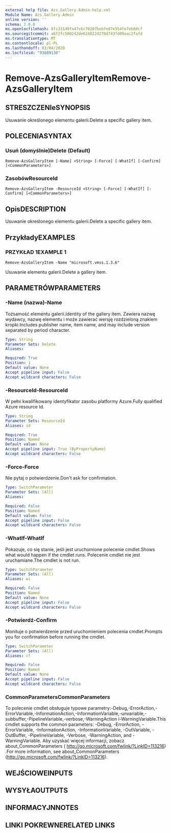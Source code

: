 ```yaml
---
external help file: Azs.Gallery.Admin-help.xml
Module Name: Azs.Gallery.Admin
online version: ''
schema: 2.0.0
ms.openlocfilehash: 8fc33149fa47c6c70207bebfe87e554fe7eb60cf
ms.sourcegitcommit: a6f2fc500242de6248224278d743fd09aac2fafd
ms.translationtype: MT
ms.contentlocale: pl-PL
ms.lasthandoff: 03/04/2020
ms.locfileid: "93889130"
---
```

# <span data-ttu-id="48151-101">Remove-AzsGalleryItem</span><span class="sxs-lookup"><span data-stu-id="48151-101">Remove-AzsGalleryItem</span></span>

## <span data-ttu-id="48151-102">STRESZCZENIe</span><span class="sxs-lookup"><span data-stu-id="48151-102">SYNOPSIS</span></span>
<span data-ttu-id="48151-103">Usuwanie określonego elementu galerii.</span><span class="sxs-lookup"><span data-stu-id="48151-103">Delete a specific gallery item.</span></span>

## <span data-ttu-id="48151-104">POLECENIA</span><span class="sxs-lookup"><span data-stu-id="48151-104">SYNTAX</span></span>

### <span data-ttu-id="48151-105">Usuń (domyślnie)</span><span class="sxs-lookup"><span data-stu-id="48151-105">Delete (Default)</span></span>
```
Remove-AzsGalleryItem [-Name] <String> [-Force] [-WhatIf] [-Confirm] [<CommonParameters>]
```

### <span data-ttu-id="48151-106">Zasobów</span><span class="sxs-lookup"><span data-stu-id="48151-106">ResourceId</span></span>
```
Remove-AzsGalleryItem -ResourceId <String> [-Force] [-WhatIf] [-Confirm] [<CommonParameters>]
```

## <span data-ttu-id="48151-107">Opis</span><span class="sxs-lookup"><span data-stu-id="48151-107">DESCRIPTION</span></span>
<span data-ttu-id="48151-108">Usuwanie określonego elementu galerii.</span><span class="sxs-lookup"><span data-stu-id="48151-108">Delete a specific gallery item.</span></span>

## <span data-ttu-id="48151-109">Przykłady</span><span class="sxs-lookup"><span data-stu-id="48151-109">EXAMPLES</span></span>

### <span data-ttu-id="48151-110">PRZYKŁAD 1</span><span class="sxs-lookup"><span data-stu-id="48151-110">EXAMPLE 1</span></span>
```
Remove-AzsGalleryItem -Name "microsoft.vmss.1.3.6"
```

<span data-ttu-id="48151-111">Usuwanie elementu galerii.</span><span class="sxs-lookup"><span data-stu-id="48151-111">Delete a gallery item.</span></span>

## <span data-ttu-id="48151-112">PARAMETRÓW</span><span class="sxs-lookup"><span data-stu-id="48151-112">PARAMETERS</span></span>

### <span data-ttu-id="48151-113">-Name (nazwa)</span><span class="sxs-lookup"><span data-stu-id="48151-113">-Name</span></span>
<span data-ttu-id="48151-114">Tożsamość elementu galerii.</span><span class="sxs-lookup"><span data-stu-id="48151-114">Identity of the gallery item.</span></span>
<span data-ttu-id="48151-115">Zawiera nazwę wydawcy, nazwę elementu i może zawierać wersję rozdzieloną znakiem kropki.</span><span class="sxs-lookup"><span data-stu-id="48151-115">Includes publisher name, item name, and may include version separated by period character.</span></span>

```yaml
Type: String
Parameter Sets: Delete
Aliases:

Required: True
Position: 1
Default value: None
Accept pipeline input: False
Accept wildcard characters: False
```

### <span data-ttu-id="48151-116">-ResourceId</span><span class="sxs-lookup"><span data-stu-id="48151-116">-ResourceId</span></span>
<span data-ttu-id="48151-117">W pełni kwalifikowany identyfikator zasobu platformy Azure.</span><span class="sxs-lookup"><span data-stu-id="48151-117">Fully qualified Azure resource Id.</span></span>

```yaml
Type: String
Parameter Sets: ResourceId
Aliases: id

Required: True
Position: Named
Default value: None
Accept pipeline input: True (ByPropertyName)
Accept wildcard characters: False
```

### <span data-ttu-id="48151-118">-Force</span><span class="sxs-lookup"><span data-stu-id="48151-118">-Force</span></span>
<span data-ttu-id="48151-119">Nie pytaj o potwierdzenie.</span><span class="sxs-lookup"><span data-stu-id="48151-119">Don't ask for confirmation.</span></span>

```yaml
Type: SwitchParameter
Parameter Sets: (All)
Aliases:

Required: False
Position: Named
Default value: False
Accept pipeline input: False
Accept wildcard characters: False
```

### <span data-ttu-id="48151-120">-WhatIf</span><span class="sxs-lookup"><span data-stu-id="48151-120">-WhatIf</span></span>
<span data-ttu-id="48151-121">Pokazuje, co się stanie, jeśli jest uruchomione polecenie cmdlet.</span><span class="sxs-lookup"><span data-stu-id="48151-121">Shows what would happen if the cmdlet runs.</span></span>
<span data-ttu-id="48151-122">Polecenie cmdlet nie jest uruchamiane.</span><span class="sxs-lookup"><span data-stu-id="48151-122">The cmdlet is not run.</span></span>

```yaml
Type: SwitchParameter
Parameter Sets: (All)
Aliases: wi

Required: False
Position: Named
Default value: None
Accept pipeline input: False
Accept wildcard characters: False
```

### <span data-ttu-id="48151-123">-Potwierdź</span><span class="sxs-lookup"><span data-stu-id="48151-123">-Confirm</span></span>
<span data-ttu-id="48151-124">Monituje o potwierdzenie przed uruchomieniem polecenia cmdlet.</span><span class="sxs-lookup"><span data-stu-id="48151-124">Prompts you for confirmation before running the cmdlet.</span></span>

```yaml
Type: SwitchParameter
Parameter Sets: (All)
Aliases: cf

Required: False
Position: Named
Default value: None
Accept pipeline input: False
Accept wildcard characters: False
```

### <span data-ttu-id="48151-125">CommonParameters</span><span class="sxs-lookup"><span data-stu-id="48151-125">CommonParameters</span></span>
<span data-ttu-id="48151-126">To polecenie cmdlet obsługuje typowe parametry:-Debug,-ErrorAction,-ErrorVariable,-InformationAction,-InformationVariable,-unvariable,-subbuffer,-PipelineVariable,-verbose,-WarningAction i-WarningVariable.</span><span class="sxs-lookup"><span data-stu-id="48151-126">This cmdlet supports the common parameters: -Debug, -ErrorAction, -ErrorVariable, -InformationAction, -InformationVariable, -OutVariable, -OutBuffer, -PipelineVariable, -Verbose, -WarningAction, and -WarningVariable.</span></span> <span data-ttu-id="48151-127">Aby uzyskać więcej informacji, zobacz about_CommonParameters ( http://go.microsoft.com/fwlink/?LinkID=113216) .</span><span class="sxs-lookup"><span data-stu-id="48151-127">For more information, see about_CommonParameters (http://go.microsoft.com/fwlink/?LinkID=113216).</span></span>

## <span data-ttu-id="48151-128">WEJŚCIOWE</span><span class="sxs-lookup"><span data-stu-id="48151-128">INPUTS</span></span>

## <span data-ttu-id="48151-129">WYSYŁA</span><span class="sxs-lookup"><span data-stu-id="48151-129">OUTPUTS</span></span>

## <span data-ttu-id="48151-130">INFORMACYJN</span><span class="sxs-lookup"><span data-stu-id="48151-130">NOTES</span></span>

## <span data-ttu-id="48151-131">LINKI POKREWNE</span><span class="sxs-lookup"><span data-stu-id="48151-131">RELATED LINKS</span></span>
